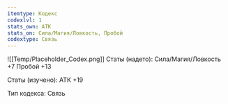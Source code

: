```yaml
---
itemtype: Кодекс
codexlvl: 1
stats_own: АТК
stats_on: Сила/Магия/Ловкость, Пробой
codextype: Связь
---
```

![[Temp/Placeholder_Codex.png]]
Статы (надето):
Сила/Магия/Ловкость +7
Пробой +13

Статы (изучено):
АТК +19

Тип кодекса: Связь
